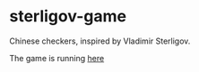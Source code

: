 # sterligov-game
Chinese checkers, inspired by Vladimir Sterligov.

The game is running  [here](http://167.99.134.135/ "Play game")
